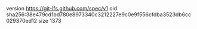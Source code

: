 version https://git-lfs.github.com/spec/v1
oid sha256:38e479cd1bd780e8973340c3212227e9c0e9f556cfdba3523db6cc029370ed12
size 1373
